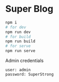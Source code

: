 # Super Blog

```sh
npm i
# for dev
npm run dev
# for build
npm run build
# for serve
npm run serve
```

Admin credentials
```
user: admin
password: SuperStrong
```
